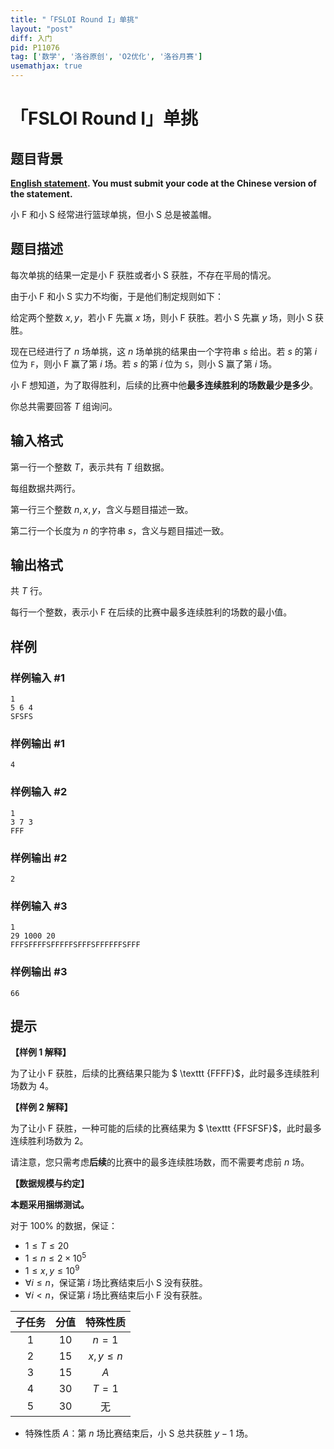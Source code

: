```yaml
---
title: "「FSLOI Round I」单挑"
layout: "post"
diff: 入门
pid: P11076
tag: ['数学', '洛谷原创', 'O2优化', '洛谷月赛']
usemathjax: true
---
```


# 「FSLOI Round I」单挑
## 题目背景

**[English statement](https://www.luogu.com.cn/problem/T491159). You must submit your code at the Chinese version of the statement.**

小 F 和小 S 经常进行篮球单挑，但小 S 总是被盖帽。
## 题目描述

每次单挑的结果一定是小 F 获胜或者小 S 获胜，不存在平局的情况。

由于小 F 和小 S 实力不均衡，于是他们制定规则如下：

给定两个整数 $x,y$，若小 F 先赢 $x$ 场，则小 F 获胜。若小 S 先赢 $y$ 场，则小 S 获胜。

现在已经进行了 $n$ 场单挑，这 $n$ 场单挑的结果由一个字符串 $s$ 给出。若 $s$ 的第 $i$ 位为 `F`，则小 F 赢了第 $i$ 场。若 $s$ 的第 $i$ 位为 `S`，则小 S 赢了第 $i$ 场。

小 F 想知道，为了取得胜利，后续的比赛中他**最多连续胜利的场数最少是多少**。

你总共需要回答 $T$ 组询问。
## 输入格式

第一行一个整数 $T$，表示共有 $T$ 组数据。

每组数据共两行。

第一行三个整数 $n,x,y$，含义与题目描述一致。

第二行一个长度为 $n$ 的字符串 $s$，含义与题目描述一致。
## 输出格式

共 $T$ 行。

每行一个整数，表示小 F 在后续的比赛中最多连续胜利的场数的最小值。
## 样例

### 样例输入 #1
```
1
5 6 4
SFSFS

```
### 样例输出 #1
```
4

```
### 样例输入 #2
```
1
3 7 3
FFF

```
### 样例输出 #2
```
2

```
### 样例输入 #3
```
1
29 1000 20
FFFSFFFFSFFFFFSFFFSFFFFFFSFFF

```
### 样例输出 #3
```
66

```
## 提示

**【样例 1 解释】**

为了让小 F 获胜，后续的比赛结果只能为 $ \texttt {FFFF}$，此时最多连续胜利场数为 $4$。

**【样例 2 解释】**

为了让小 F 获胜，一种可能的后续的比赛结果为 $ \texttt {FFSFSF}$，此时最多连续胜利场数为 $2$。

请注意，您只需考虑**后续**的比赛中的最多连续胜场数，而不需要考虑前 $n$ 场。

**【数据规模与约定】**

**本题采用捆绑测试。**

对于 $100 \%$ 的数据，保证：
- $1 \leq T \leq 20$
- $1 \leq n \leq 2\times10^5$
- $1 \leq x,y \leq 10^9$
- $\forall i \leq n$，保证第 $i$ 场比赛结束后小 S 没有获胜。
- $\forall i < n$，保证第 $i$ 场比赛结束后小 F 没有获胜。

|子任务|分值|特殊性质|
|:-----:|:-----:|:-----:|
|$1$|$10$|$n=1$|
|$2$|$15$|$x,y\leq n$|
|$3$|$15$|$A$|
|$4$|$30$|$T=1$|
|$5$|$30$|无|

- 特殊性质 $A$：第 $n$ 场比赛结束后，小 S 总共获胜 $y-1$ 场。
